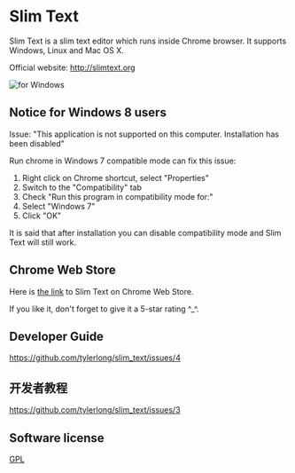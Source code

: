 # Slim Text

Slim Text is a slim text editor which runs inside Chrome browser. It supports Windows, Linux and Mac OS X.

Official website: http://slimtext.org

![for Windows](http://slimtext.org/images/windows.png)



## Notice for Windows 8 users

Issue: "This application is not supported on this computer. Installation has been disabled"

Run chrome in Windows 7 compatible mode can fix this issue:

1. Right click on Chrome shortcut, select "Properties"
2. Switch to the "Compatibility" tab
3. Check "Run this program in compatibility mode for:"
4. Select "Windows 7"
5. Click "OK"

It is said that after installation you can disable compatibility mode and Slim Text will still work.



## Chrome Web Store

Here is [the link](https://chrome.google.com/webstore/detail/slim-text/efgpjeojnoblodlofkhmhgghdfadmeoc) to Slim Text on Chrome Web Store.

If you like it, don't forget to give it a 5-star rating ^_^.



## Developer Guide

https://github.com/tylerlong/slim_text/issues/4



## 开发者教程

https://github.com/tylerlong/slim_text/issues/3


## Software license

[GPL](http://www.gnu.org/licenses/gpl.html)
